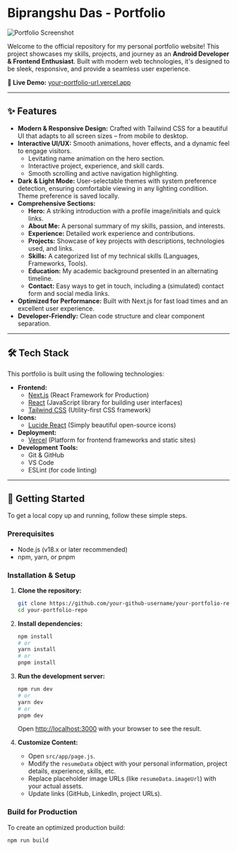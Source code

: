 # Biprangshu Das - Portfolio

![Portfolio Screenshot](https://i.imgur.com/your-screenshot-placeholder.png) 


Welcome to the official repository for my personal portfolio website! This project showcases my skills, projects, and journey as an **Android Developer & Frontend Enthusiast**. Built with modern web technologies, it's designed to be sleek, responsive, and provide a seamless user experience.

**🚀 Live Demo:** [your-portfolio-url.vercel.app](https:biprangshudas.vercel.app)

---

## ✨ Features

*   **Modern & Responsive Design:** Crafted with Tailwind CSS for a beautiful UI that adapts to all screen sizes – from mobile to desktop.
*   **Interactive UI/UX:** Smooth animations, hover effects, and a dynamic feel to engage visitors.
    *   Levitating name animation on the hero section.
    *   Interactive project, experience, and skill cards.
    *   Smooth scrolling and active navigation highlighting.
*   **Dark & Light Mode:** User-selectable themes with system preference detection, ensuring comfortable viewing in any lighting condition. Theme preference is saved locally.
*   **Comprehensive Sections:**
    *   **Hero:** A striking introduction with a profile image/initials and quick links.
    *   **About Me:** A personal summary of my skills, passion, and interests.
    *   **Experience:** Detailed work experience and contributions.
    *   **Projects:** Showcase of key projects with descriptions, technologies used, and links.
    *   **Skills:** A categorized list of my technical skills (Languages, Frameworks, Tools).
    *   **Education:** My academic background presented in an alternating timeline.
    *   **Contact:** Easy ways to get in touch, including a (simulated) contact form and social media links.
*   **Optimized for Performance:** Built with Next.js for fast load times and an excellent user experience.
*   **Developer-Friendly:** Clean code structure and clear component separation.

---

## 🛠️ Tech Stack

This portfolio is built using the following technologies:

*   **Frontend:**
    *   [Next.js](https://nextjs.org/) (React Framework for Production)
    *   [React](https://reactjs.org/) (JavaScript library for building user interfaces)
    *   [Tailwind CSS](https://tailwindcss.com/) (Utility-first CSS framework)
*   **Icons:**
    *   [Lucide React](https://lucide.dev/) (Simply beautiful open-source icons)
*   **Deployment:**
    *   [Vercel](https://vercel.com/) (Platform for frontend frameworks and static sites)
*   **Development Tools:**
    *   Git & GitHub
    *   VS Code
    *   ESLint (for code linting)

---

## 🚀 Getting Started

To get a local copy up and running, follow these simple steps.

### Prerequisites

*   Node.js (v18.x or later recommended)
*   npm, yarn, or pnpm

### Installation & Setup

1.  **Clone the repository:**
    ```bash
    git clone https://github.com/your-github-username/your-portfolio-repo.git
    cd your-portfolio-repo
    ```
    <!-- 🔄 **Replace:** `your-github-username/your-portfolio-repo` with your actual GitHub username and repository name. -->

2.  **Install dependencies:**
    ```bash
    npm install
    # or
    yarn install
    # or
    pnpm install
    ```

3.  **Run the development server:**
    ```bash
    npm run dev
    # or
    yarn dev
    # or
    pnpm dev
    ```
    Open [http://localhost:3000](http://localhost:3000) with your browser to see the result.

4.  **Customize Content:**
    *   Open `src/app/page.js`.
    *   Modify the `resumeData` object with your personal information, project details, experience, skills, etc.
    *   Replace placeholder image URLs (like `resumeData.imageUrl`) with your actual assets.
    *   Update links (GitHub, LinkedIn, project URLs).

### Build for Production

To create an optimized production build:
```bash
npm run build


